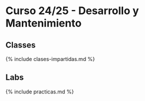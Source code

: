 # Curso 24/25 - Desarrollo y Mantenimiento 

## Classes

{% include clases-impartidas.md %}

## Labs

{% include practicas.md %}

